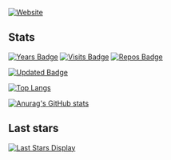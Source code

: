 [![Website](https://img.shields.io/website?label=k7a.io&style=for-the-badge&url=https%3A%2F%2Fk7a.io)](https:/k7a.io)

## Stats
[![Years Badge](https://badges.pufler.dev/years/fineconstant?style=for-the-badge)](https://badges.pufler.dev)
[![Visits Badge](https://badges.pufler.dev/visits/fineconstant/fineconstant?style=for-the-badge)](https://badges.pufler.dev)
[![Repos Badge](https://badges.pufler.dev/repos/fineconstant?style=for-the-badge&logo=github)](https://badges.pufler.dev)

[![Updated Badge](https://badges.pufler.dev/updated/fineconstant/fineconstant?style=for-the-badge)](https://badges.pufler.dev)

[![Top Langs](https://github-readme-stats.vercel.app/api/top-langs/?username=fineconstant&langs_count=8&layout=compact)](https://github.com/anuraghazra/github-readme-stats)

[![Anurag's GitHub stats](https://github-readme-stats.vercel.app/api?username=fineconstant&show_icons=true)](https://github.com/anuraghazra/github-readme-stats)

## Last stars
[![Last Stars Display](https://badges.pufler.dev/last-stars/fineconstant?count=6&padding=15&perRow=3)](https://badges.pufler.dev)

